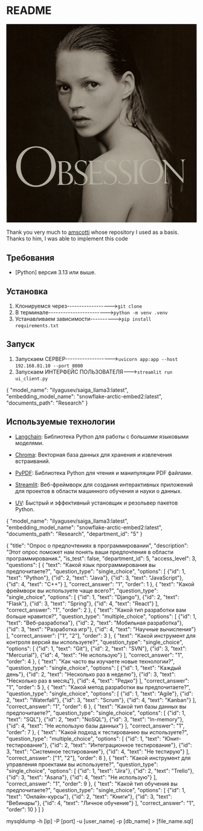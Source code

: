 # README

<p align="center">
    <img src="images/image.png" alt="Скриншот веб-интерфейса Streamlit" width="600">
</p>


Thank you very much to [amscotti](https://github.com/amscotti) whose repository I used as a basis. Thanks to him, I was able to implement this code



## Требования

- [Python] версия 3.13 или выше.


## Установка
1. Клонируемся через------------------>`git clone`
2. В терминале------------------------>`python -m venv .venv`
3. Устанавливаем зависимости---------->`pip install requirements.txt`



## Запуск
1. Запускаем СЕРВЕР------------------->`uvicorn app:app --host 192.168.81.10 --port 8000` 
2. Запускаем ИНТЕРФЕЙС ПОЛЬЗОВАТЕЛЯ--->`streamlit run ui_client.py`


{
  "model_name": "ilyagusev/saiga_llama3:latest",
  "embedding_model_name": "snowflake-arctic-embed2:latest",
  "documents_path": "Research"
}


## Используемые технологии
- [Langchain](https://github.com/langchain/langchain): Библиотека Python для работы с большими языковыми моделями.

- [Chroma](https://docs.trychroma.com/): Векторная база данных для хранения и извлечения встраиваний.
- [PyPDF](https://pypi.org/project/PyPDF2/): Библиотека Python для чтения и манипуляции PDF файлами.
- [Streamlit](https://streamlit.io/): Веб-фреймворк для создания интерактивных приложений для проектов в области машинного обучения и науки о данных.
- [UV](https://astral.sh/uv): Быстрый и эффективный установщик и резольвер пакетов Python.






{
  "model_name": "ilyagusev/saiga_llama3:latest",
  "embedding_model_name": "snowflake-arctic-embed2:latest",
  "documents_path": "Research",
  "department_id": "5"
}


{
  "title": "Опрос о предпочтениях в программировании",
  "description": "Этот опрос поможет нам понять ваши предпочтения в области программирования.",
  "is_test": false,
  "department_id": 5,
  "access_level": 3,
  "questions": [
    {
      "text": "Какой язык программирования вы предпочитаете?",
      "question_type": "single_choice",
      "options": [
        {"id": 1, "text": "Python"},
        {"id": 2, "text": "Java"},
        {"id": 3, "text": "JavaScript"},
        {"id": 4, "text": "C++"}
      ],
      "correct_answer": "1",
      "order": 1
    },
    {
      "text": "Какой фреймворк вы используете чаще всего?",
      "question_type": "single_choice",
      "options": [
        {"id": 1, "text": "Django"},
        {"id": 2, "text": "Flask"},
        {"id": 3, "text": "Spring"},
        {"id": 4, "text": "React"}
      ],
      "correct_answer": "1",
      "order": 2
    },
    {
      "text": "Какой тип разработки вам больше нравится?",
      "question_type": "multiple_choice",
      "options": [
        {"id": 1, "text": "Веб-разработка"},
        {"id": 2, "text": "Мобильная разработка"},
        {"id": 3, "text": "Разработка игр"},
        {"id": 4, "text": "Научные вычисления"}
      ],
      "correct_answer": ["1", "2"],
      "order": 3
    },
    {
      "text": "Какой инструмент для контроля версий вы используете?",
      "question_type": "single_choice",
      "options": [
        {"id": 1, "text": "Git"},
        {"id": 2, "text": "SVN"},
        {"id": 3, "text": "Mercurial"},
        {"id": 4, "text": "Не использую"}
      ],
      "correct_answer": "1",
      "order": 4
    },
    {
      "text": "Как часто вы изучаете новые технологии?",
      "question_type": "single_choice",
      "options": [
        {"id": 1, "text": "Каждый день"},
        {"id": 2, "text": "Несколько раз в неделю"},
        {"id": 3, "text": "Несколько раз в месяц"},
        {"id": 4, "text": "Редко"}
      ],
      "correct_answer": "1",
      "order": 5
    },
    {
      "text": "Какой метод разработки вы предпочитаете?",
      "question_type": "single_choice",
      "options": [
        {"id": 1, "text": "Agile"},
        {"id": 2, "text": "Waterfall"},
        {"id": 3, "text": "Scrum"},
        {"id": 4, "text": "Kanban"}
      ],
      "correct_answer": "1",
      "order": 6
    },
    {
      "text": "Какой тип базы данных вы предпочитаете?",
      "question_type": "single_choice",
      "options": [
        {"id": 1, "text": "SQL"},
        {"id": 2, "text": "NoSQL"},
        {"id": 3, "text": "In-memory"},
        {"id": 4, "text": "Не использую базы данных"}
      ],
      "correct_answer": "1",
      "order": 7
    },
    {
      "text": "Какой подход к тестированию вы используете?",
      "question_type": "multiple_choice",
      "options": [
        {"id": 1, "text": "Юнит-тестирование"},
        {"id": 2, "text": "Интеграционное тестирование"},
        {"id": 3, "text": "Системное тестирование"},
        {"id": 4, "text": "Не тестирую"}
      ],
      "correct_answer": ["1", "2"],
      "order": 8
    },
    {
      "text": "Какой инструмент для управления проектами вы используете?",
      "question_type": "single_choice",
      "options": [
        {"id": 1, "text": "Jira"},
        {"id": 2, "text": "Trello"},
        {"id": 3, "text": "Asana"},
        {"id": 4, "text": "Не использую"}
      ],
      "correct_answer": "1",
      "order": 9
    },
    {
      "text": "Какой тип обучения вы предпочитаете?",
      "question_type": "single_choice",
      "options": [
        {"id": 1, "text": "Онлайн-курсы"},
        {"id": 2, "text": "Книги"},
        {"id": 3, "text": "Вебинары"},
        {"id": 4, "text": "Личное обучение"}
      ],
      "correct_answer": "1",
      "order": 10
    }
  ]
}




mysqldump -h [ip] -P [port] -u [user_name] -p [db_name] > [file_name.sql]
